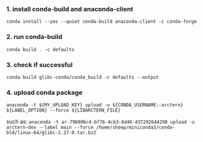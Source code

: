 ### 1. install conda-build and anaconda-client
`conda install --yes --quiet conda-build anaconda-client -c conda-forge`

### 2. run conda-build
`conda build . -c defaults`

### 3. check if successful
`conda build glibc-conda/conda_build -c defaults --output`

### 4. upload conda package
`anaconda -t ${MY_UPLOAD_KEY} upload -u ${CONDA_USERNAME:-arctern} ${LABEL_OPTION} --force ${LIBARCTERN_FILE}`

such as:
`anaconda -t ar-796806c4-bf76-4cb3-8d46-437292644298 upload -u arctern-dev --label main --force /home/sheep/miniconda3/conda-bld/linux-64/glibc-2.27-0.tar.bz2`